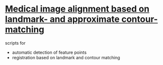 # [Medical image alignment based on landmark- and approximate contour-matching](https://pubmed.ncbi.nlm.nih.gov/34901311/)

scripts for
- automatic detection of feature points
- registration based on landmark and contour matching